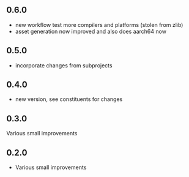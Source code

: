 ## 0.6.0



* new workflow test more compilers and platforms (stolen from zlib)
* asset generation now improved and also does aarch64 now


## 0.5.0

* incorporate changes from subprojects


## 0.4.0

* new version, see constituents for changes


## 0.3.0

Various small improvements


## 0.2.0

* Various small improvements
